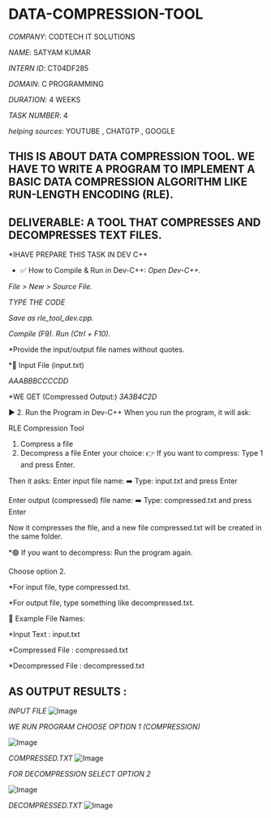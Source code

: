 # DATA-COMPRESSION-TOOL

*COMPANY*: CODTECH IT SOLUTIONS

*NAME*: SATYAM KUMAR

*INTERN ID*: CT04DF285

*DOMAIN*: C PROGRAMMING

*DURATION*: 4 WEEKS 

*TASK NUMBER*: 4

*helping sources*: YOUTUBE , CHATGTP , GOOGLE 

## THIS IS ABOUT DATA COMPRESSION TOOL. WE HAVE TO WRITE  A PROGRAM TO IMPLEMENT A BASIC DATA COMPRESSION ALGORITHM LIKE RUN-LENGTH ENCODING (RLE).

## DELIVERABLE: A TOOL THAT COMPRESSES AND DECOMPRESSES TEXT FILES.

*IHAVE PREPARE THIS TASK IN DEV C++
* ✅ How to Compile & Run in Dev-C++:
*Open Dev-C++.*

*File > New > Source File.*

*TYPE THE CODE* 

*Save as rle_tool_dev.cpp.*

*Compile (F9). Run (Ctrl + F10).*

*Provide the input/output file names without quotes.

*🔎 Input File (input.txt)

*AAABBBCCCCDD*

*WE GET (Compressed Output:)
*3A3B4C2D*


▶️ 2. Run the Program in Dev-C++
When you run the program, it will ask:

RLE Compression Tool
1. Compress a file
2. Decompress a file
Enter your choice:
👉 If you want to compress:
Type 1 and press Enter.

Then it asks:
Enter input file name:
➡️ Type: input.txt and press Enter

Enter output (compressed) file name:
➡️ Type: compressed.txt and press Enter

Now it compresses the file, and a new file compressed.txt will be created in the same folder.

*🟢 If you want to decompress:
Run the program again.

Choose option 2.

*For input file, type compressed.txt.

*For output file, type something like decompressed.txt.

📁 Example File Names:

*Input Text :	input.txt

*Compressed File :	compressed.txt

*Decompressed File :	decompressed.txt





## AS OUTPUT RESULTS :

*INPUT FILE*
![Image](https://github.com/user-attachments/assets/7b13d645-5dff-4d47-b097-b155e61dbd3d)

*WE RUN PROGRAM CHOOSE OPTION 1 (COMPRESSION)*

![Image](https://github.com/user-attachments/assets/a4b265e6-31f0-4e49-9b45-168a65b6e4aa)



*COMPRESSED.TXT*
![Image](https://github.com/user-attachments/assets/572f8f33-523a-49a9-a932-de0c44f95436)






*FOR DECOMPRESSION SELECT OPTION 2*

![Image](https://github.com/user-attachments/assets/80707cae-aa91-4383-bda2-4ab4e55deba1)



*DECOMPRESSED.TXT*
![Image](https://github.com/user-attachments/assets/7e6cc966-fbbc-4207-b8b3-a3dfb2dfb2b1)


